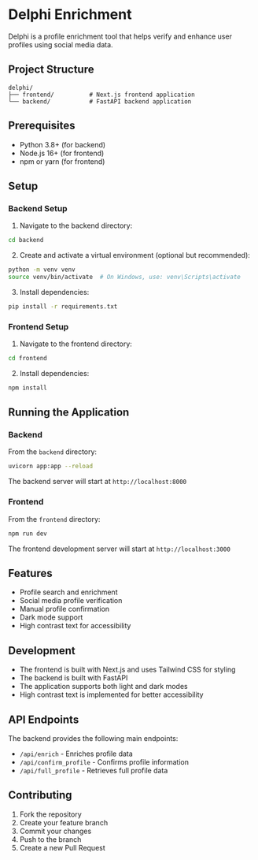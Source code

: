 # Delphi Enrichment

Delphi is a profile enrichment tool that helps verify and enhance user profiles using social media data.

## Project Structure

```
delphi/
├── frontend/          # Next.js frontend application
└── backend/           # FastAPI backend application
```

## Prerequisites

- Python 3.8+ (for backend)
- Node.js 16+ (for frontend)
- npm or yarn (for frontend)

## Setup

### Backend Setup

1. Navigate to the backend directory:
```bash
cd backend
```

2. Create and activate a virtual environment (optional but recommended):
```bash
python -m venv venv
source venv/bin/activate  # On Windows, use: venv\Scripts\activate
```

3. Install dependencies:
```bash
pip install -r requirements.txt
```

### Frontend Setup

1. Navigate to the frontend directory:
```bash
cd frontend
```

2. Install dependencies:
```bash
npm install
```

## Running the Application

### Backend

From the `backend` directory:
```bash
uvicorn app:app --reload
```
The backend server will start at `http://localhost:8000`

### Frontend

From the `frontend` directory:
```bash
npm run dev
```
The frontend development server will start at `http://localhost:3000`

## Features

- Profile search and enrichment
- Social media profile verification
- Manual profile confirmation
- Dark mode support
- High contrast text for accessibility

## Development

- The frontend is built with Next.js and uses Tailwind CSS for styling
- The backend is built with FastAPI
- The application supports both light and dark modes
- High contrast text is implemented for better accessibility

## API Endpoints

The backend provides the following main endpoints:

- `/api/enrich` - Enriches profile data
- `/api/confirm_profile` - Confirms profile information
- `/api/full_profile` - Retrieves full profile data

## Contributing

1. Fork the repository
2. Create your feature branch
3. Commit your changes
4. Push to the branch
5. Create a new Pull Request 
